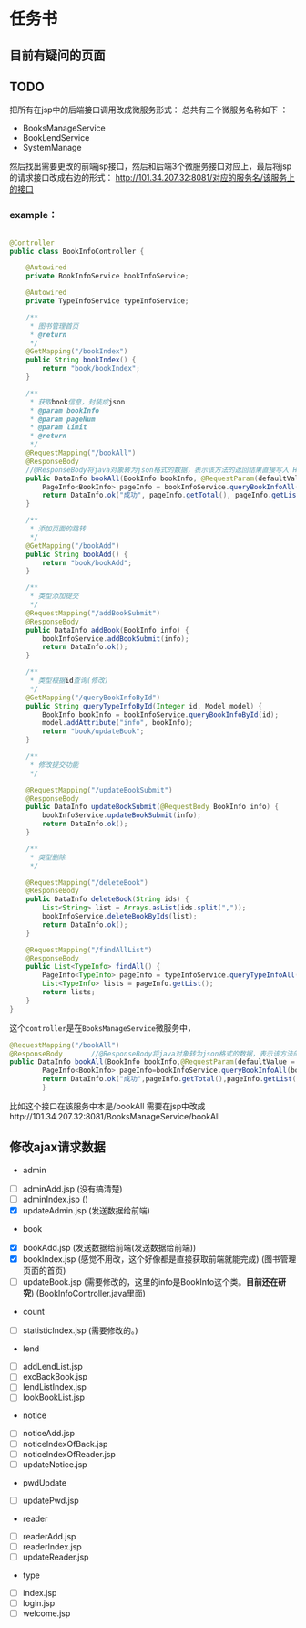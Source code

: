 # 任务书

## 目前有疑问的页面

## TODO

把所有在jsp中的后端接口调用改成微服务形式：
总共有三个微服务名称如下 ：

- BooksManageService
- BookLendService
- SystemManage

然后找出需要更改的前端jsp接口，然后和后端3个微服务接口对应上，最后将jsp的请求接口改成右边的形式：
http://101.34.207.32:8081/对应的服务名/该服务上的接口

### example：

```java

@Controller
public class BookInfoController {

    @Autowired
    private BookInfoService bookInfoService;

    @Autowired
    private TypeInfoService typeInfoService;

    /**
     * 图书管理首页
     * @return
     */
    @GetMapping("/bookIndex")
    public String bookIndex() {
        return "book/bookIndex";
    }

    /**
     * 获取book信息，封装成json
     * @param bookInfo
     * @param pageNum
     * @param limit
     * @return
     */
    @RequestMapping("/bookAll")
    @ResponseBody
    //@ResponseBody将java对象转为json格式的数据，表示该方法的返回结果直接写入 HTTP response body 中，一般在异步ajax获取数据时使用
    public DataInfo bookAll(BookInfo bookInfo, @RequestParam(defaultValue = "1") Integer pageNum, @RequestParam(defaultValue = "15") Integer limit) {
        PageInfo<BookInfo> pageInfo = bookInfoService.queryBookInfoAll(bookInfo, pageNum, limit);
        return DataInfo.ok("成功", pageInfo.getTotal(), pageInfo.getList());//总条数getTotal，数据封装成list,以便加载分页显示,由于加了ResponseBody,就会返回一个字符串
    }

    /**
     * 添加页面的跳转
     */
    @GetMapping("/bookAdd")
    public String bookAdd() {
        return "book/bookAdd";
    }

    /**
     * 类型添加提交
     */
    @RequestMapping("/addBookSubmit")
    @ResponseBody
    public DataInfo addBook(BookInfo info) {
        bookInfoService.addBookSubmit(info);
        return DataInfo.ok();
    }

    /**
     * 类型根据id查询(修改)
     */
    @GetMapping("/queryBookInfoById")
    public String queryTypeInfoById(Integer id, Model model) {
        BookInfo bookInfo = bookInfoService.queryBookInfoById(id);
        model.addAttribute("info", bookInfo);
        return "book/updateBook";
    }

    /**
     * 修改提交功能
     */

    @RequestMapping("/updateBookSubmit")
    @ResponseBody
    public DataInfo updateBookSubmit(@RequestBody BookInfo info) {
        bookInfoService.updateBookSubmit(info);
        return DataInfo.ok();
    }

    /**
     * 类型删除
     */

    @RequestMapping("/deleteBook")
    @ResponseBody
    public DataInfo deleteBook(String ids) {
        List<String> list = Arrays.asList(ids.split(","));
        bookInfoService.deleteBookByIds(list);
        return DataInfo.ok();
    }

    @RequestMapping("/findAllList")
    @ResponseBody
    public List<TypeInfo> findAll() {
        PageInfo<TypeInfo> pageInfo = typeInfoService.queryTypeInfoAll(null, 1, 100);
        List<TypeInfo> lists = pageInfo.getList();
        return lists;
    }
}
```

这个`controller`是在`BooksManageService`微服务中，

```java
@RequestMapping("/bookAll")
@ResponseBody       //@ResponseBody将java对象转为json格式的数据，表示该方法的返回结果直接写入 HTTP response body 中，一般在异步ajax获取数据时使用
public DataInfo bookAll(BookInfo bookInfo,@RequestParam(defaultValue = "1") Integer pageNum,@RequestParam(defaultValue = "15") Integer limit){
        PageInfo<BookInfo> pageInfo=bookInfoService.queryBookInfoAll(bookInfo,pageNum,limit);
        return DataInfo.ok("成功",pageInfo.getTotal(),pageInfo.getList());//总条数getTotal，数据封装成list,以便加载分页显示,由于加了ResponseBody,就会返回一个字符串
        }
```

比如这个接口在该服务中本是/bookAll 需要在jsp中改成http://101.34.207.32:8081/BooksManageService/bookAll

## 修改ajax请求数据

- admin
- [ ] adminAdd.jsp (没有搞清楚)
- [ ] adminIndex.jsp ()
- [x] updateAdmin.jsp (发送数据给前端)

- book
- [x] bookAdd.jsp (发送数据给前端(发送数据给前端))
- [x] bookIndex.jsp (感觉不用改，这个好像都是直接获取前端就能完成) (图书管理页面的首页)
- [ ] updateBook.jsp (需要修改的，这里的info是BookInfo这个类。**目前还在研究**) (BookInfoController.java里面)

- count
- [ ] statisticIndex.jsp (需要修改的。)

- lend
- [ ] addLendList.jsp
- [ ] excBackBook.jsp
- [ ] lendListIndex.jsp
- [ ] lookBookList.jsp

- notice
- [ ] noticeAdd.jsp
- [ ] noticeIndexOfBack.jsp
- [ ] noticeIndexOfReader.jsp
- [ ] updateNotice.jsp

- pwdUpdate
- [ ] updatePwd.jsp

- reader
- [ ] readerAdd.jsp
- [ ] readerIndex.jsp
- [ ] updateReader.jsp

- type
- [ ] index.jsp
- [ ] login.jsp
- [ ] welcome.jsp

